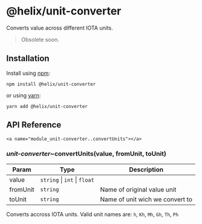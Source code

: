 # @helix/unit-converter

Converts value across different IOTA units.

> Obsolete soon. 

## Installation

Install using [npm](https://www.npmjs.org/):
```
npm install @helix/unit-converter
```

or using [yarn](https://yarnpkg.com/):

```
yarn add @helix/unit-converter
```

## API Reference

    <a name="module_unit-converter..convertUnits"></a>

### *unit-converter*~convertUnits(value, fromUnit, toUnit)

| Param | Type | Description |
| --- | --- | --- |
| value | <code>string</code> \| <code>int</code> \| <code>float</code> |  |
| fromUnit | <code>string</code> | Name of original value unit |
| toUnit | <code>string</code> | Name of unit wich we convert to |

Converts accross IOTA units. Valid unit names are:
`h`, `Kh`, `Mh`, `Gh`, `Th`, `Ph`
